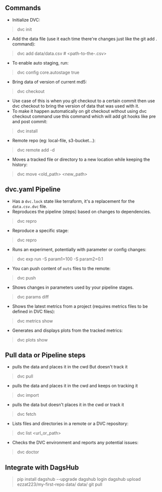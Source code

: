 ## Commands
- Initialize DVC:
>dvc init

- Add the data file (use it each time there're changes just like the git add . command):
>dvc add data/data.csv # <path-to-the-.csv>

- To enable auto staging, run:
>dvc config core.autostage true

- Bring data of version of current md5:
>dvc checkout 
- Use case of this is when you git checkout to a certain commit then use dvc checkout to bring the version of data that was used with it.
- To make it happen automatically on git checkout without using dvc checkout command use this command which will add git hooks like pre and post commit:
>dvc install


- Remote repo (eg: local-file, s3-bucket...):
>dvc remote add -d <remote-name> <remote-url-or-path>

- Moves a tracked file or directory to a new location while keeping the history:
>dvc move <old_path> <new_path>

## dvc.yaml Pipeline
- Has a `dvc.lock` state like terraform, it's a replacement for the `data.csv.dvc` file.
- Reproduces the pipeline (steps) based on changes to dependencies.
>dvc repro

- Reproduce a specific stage:
>dvc repro <stage-name>

- Runs an experiment, potentially with parameter or config changes:
>dvc exp run -S param1=100 -S param2=0.1


- You can push content of `outs` files to the remote:
>dvc push

- Shows changes in parameters used by your pipeline stages.
>dvc params diff

- Shows the latest metrics from a project (requires metrics files to be defined in DVC files):
>dvc metrics show

- Generates and displays plots from the tracked metrics:
>dvc plots show

## Pull data or Pipeline steps
- pulls the data and places it in the cwd But doesn't track it
>dvc pull

- pulls the data and places it in the cwd and keeps on tracking it
>dvc import

- pulls the data but doesn't places it in the cwd or track it
>dvc fetch

- Lists files and directories in a remote or a DVC repository:
>dvc list <url_or_path>

- Checks the DVC environment and reports any potential issues:
>dvc doctor

## Integrate with DagsHub
>pip install dagshub --upgrade
>dagshub login
>dagshub upload ezzat223/my-first-repo data/ data/
>git pull